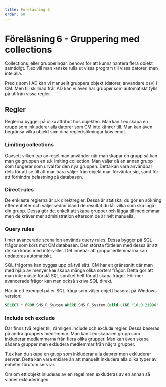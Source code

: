 ```yaml
---
title: Föreläsning 6
order: 60
---
```


# Föreläsning 6 - Gruppering med collections

Collections, eller grupperingar, behövs för att kunna hantera flera objekt samtidigt. T.ex vill man kanske rulla ut vissa program till vissa datorer, men inte alla.

Precis som i AD kan vi manuellt gruppera objekt (datorer, användare osv) i CM. Men till skillnad från AD kan vi även har grupper som automatiskt fylls på utifrån vissa regler.

## Regler

Reglerna bygger på olika attribut hos objekten. Man kan t.ex skapa en grupp som inkluderar alla datorer som CM inte känner till. Man kan även begränsa vilka objekt som dina regler/sökningar körs emot.

### Limiting collections

Oavsett vilken typ av regel man använder när man skapar en grupp så kan man ge gruppen en s.k limiting collection. Man väljer då en annan grupp som fungerar som urval för den nya gruppen. Detta kan vara användbar dels för att se till att man bara väljer från objekt man förväntar sig, samt för att förhindra belastning på databasen.

### Direct rules

De enklaste reglerna är s.k direktregler. Dessa är statiska, du gör en sökning efter enheter och väljer sedan bland de resultat du får vilka som ska ingå i din grupp. Dessa gör det enkelt att skapa grupper och lägga till medlemmar men de kräver mer administration eftersom de är helt manuella.

### Query rules

I mer avancerade scenarion används query rules. Dessa bygger på SQL frågor som körs mot CM databasen. Den största fördelen med dessa är att de kan köras med intervaller. Det innebär att gruppmedlemmarna kan updateras automatiskt.

SQL frågorna kan byggas upp på två sätt. CM har ett gränssnitt där man med hjälp av menyer kan skapa många olika sorters frågor. Detta gör att man inte måste förstå SQL språket helt för att skapa frågor. För mer avancerade frågor kan man också skriva SQL direkt.

Här är ett exempel på en SQL fråga som väljer objekt baserat på Windows version:

```sql
SELECT * FROM SMS_R_System WHERE SMS_R_System.Build LIKE "10.0.21996"
```

### Include och exclude

Där finns två regler till, nämligen include och exclude regler. Dessa baseras på andra gruppers medlemmar. Man kan t.ex skapa en grupp som inkluderar medlemmarna från flera olika grupper. Man kan även skapa sådana grupper men exkludera medlemmar från några grupper.

T.ex kan du skapa en grupp som inkluderar alla datorer men exkluderar servrar. Detta kan vara enklare än att manuellt inkludera alla olika typer av enheter förutom servrar.

Om om ett objekt inluderas av en regel men exkluderas av en annan så vinner exkluderingen.
